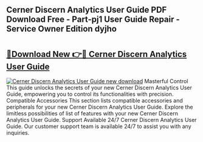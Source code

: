 ## Cerner Discern Analytics User Guide PDF Download Free - Part-pj1 User Guide Repair - Service Owner Edition dyjho

# <h2><a href="http://bc5267.oget.top/?id=Cerner+Discern+Analytics+User+Guide">🔗Download New 👉🔴 Cerner Discern Analytics User Guide</a></h2>

[![Cerner Discern Analytics User Guide new download](https://i.imgur.com/5g1atiW.png)](http://bc5267.oget.top/?id=Cerner+Discern+Analytics+User+Guide)
Masterful Control This guide unlocks the secrets of your new Cerner Discern Analytics User Guide, empowering you to control its functionalities with precision. Compatible Accessories This section lists compatible accessories and peripherals for your new Cerner Discern Analytics User Guide. Explore the limitless possibilities of list of features with your new Cerner Discern Analytics User Guide. Support Available 24/7 Cerner Discern Analytics User Guide. Our customer support team is available 24/7 to assist you with any inquiries.
